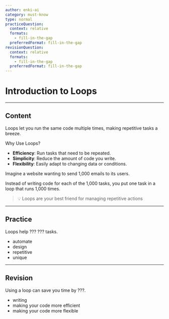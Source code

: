 ```yaml
---
author: enki-ai
category: must-know
type: normal
practiceQuestion:
  context: relative
  formats:
    - fill-in-the-gap
  preferredFormat: fill-in-the-gap
revisionQuestion:
  context: relative
  formats:
    - fill-in-the-gap
  preferredFormat: fill-in-the-gap
---
```


# Introduction to Loops

---
## Content

Loops let you run the same code multiple times, making repetitive tasks a breeze.

Why Use Loops?

- **Efficiency**: Run tasks that need to be repeated.
- **Simplicity**: Reduce the amount of code you write.
- **Flexibility**: Easily adapt to changing data or conditions.

Imagine a website wanting to send 1,000 emails to its users.

Instead of writing code for each of the 1,000 tasks, you put one task in a loop that runs 1,000 times.

>💡 Loops are your best friend for managing repetitive actions

---
## Practice

Loops help ??? ??? tasks.

- automate
- design
- repetitive
- unique

---
## Revision

Using a loop can save you time by ???.

- writing
- making your code more efficient
- making your code more flexible
